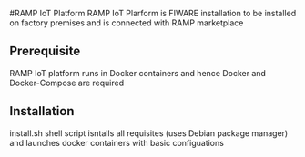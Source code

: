 #RAMP IoT Platform
RAMP IoT Plarform is FIWARE installation to be installed on factory premises and is connected with RAMP marketplace

## Prerequisite
RAMP IoT platform runs in Docker containers and hence Docker and Docker-Compose are required

## Installation
install.sh shell script isntalls all requisites (uses Debian package manager) and launches docker containers with 
basic configuations
